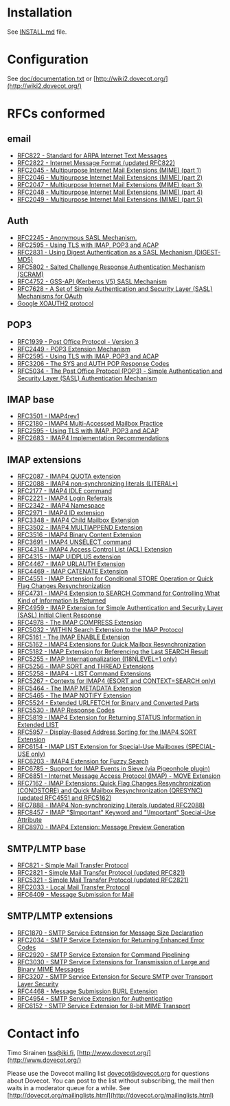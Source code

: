 Installation
============

See [INSTALL.md](INSTALL.md) file.


Configuration
=============

See [doc/documentation.txt](doc/documentation.txt) or [http://wiki2.dovecot.org/](http://wiki2.dovecot.org/)


RFCs conformed
==============


email
-----

- [RFC822 - Standard for ARPA Internet Text Messages](https://tools.ietf.org/html/rfc822)
- [RFC2822 - Internet Message Format (updated RFC822)](https://tools.ietf.org/html/rfc2822)
- [RFC2045 - Multipurpose Internet Mail Extensions (MIME) (part 1)](https://tools.ietf.org/html/rfc2045)
- [RFC2046 - Multipurpose Internet Mail Extensions (MIME) (part 2)](https://tools.ietf.org/html/rfc2046)
- [RFC2047 - Multipurpose Internet Mail Extensions (MIME) (part 3)](https://tools.ietf.org/html/rfc2047)
- [RFC2048 - Multipurpose Internet Mail Extensions (MIME) (part 4)](https://tools.ietf.org/html/rfc2048)
- [RFC2049 - Multipurpose Internet Mail Extensions (MIME) (part 5)](https://tools.ietf.org/html/rfc2049)

Auth
----         

- [RFC2245 - Anonymous SASL Mechanism.](https://tools.ietf.org/html/rfc2245)
- [RFC2595 - Using TLS with IMAP, POP3 and ACAP](https://tools.ietf.org/html/rfc2595)
- [RFC2831 - Using Digest Authentication as a SASL Mechanism (DIGEST-MD5)](https://tools.ietf.org/html/rfc2831)
- [RFC5802 - Salted Challenge Response Authentication Mechanism (SCRAM)](https://tools.ietf.org/html/rfc5802)
- [RFC4752 - GSS-API (Kerberos V5) SASL Mechanism](https://tools.ietf.org/doc/html/rfc4752)
- [RFC7628 - A Set of Simple Authentication and Security Layer (SASL) Mechanisms for OAuth](https://tools.ietf.org/html/rfc7628)
- [Google XOAUTH2 protocol](https://developers.google.com/gmail/xoauth2_protocol)

POP3
----           

- [RFC1939 - Post Office Protocol - Version 3](https://tools.ietf.org/html/rfc1939)
- [RFC2449 - POP3 Extension Mechanism](https://tools.ietf.org/html/rfc2449)
- [RFC2595 - Using TLS with IMAP, POP3 and ACAP](https://tools.ietf.org/html/rfc2595)
- [RFC3206 - The SYS and AUTH POP Response Codes](https://tools.ietf.org/html/rfc3206)
- [RFC5034 - The Post Office Protocol (POP3) - Simple Authentication and Security Layer (SASL) Authentication Mechanism](https://tools.ietf.org/html/rfc5034)

IMAP base
---------

- [RFC3501 - IMAP4rev1](https://tools.ietf.org/html/rfc3501)
- [RFC2180 - IMAP4 Multi-Accessed Mailbox Practice](https://tools.ietf.org/html/rfc2180)
- [RFC2595 - Using TLS with IMAP, POP3 and ACAP](https://tools.ietf.org/html/rfc2595)
- [RFC2683 - IMAP4 Implementation Recommendations](https://tools.ietf.org/html/rfc2683)

IMAP extensions
---------------

- [RFC2087 - IMAP4 QUOTA extension](https://tools.ietf.org/html/rfc2087)
- [RFC2088 - IMAP4 non-synchronizing literals (LITERAL+)](https://tools.ietf.org/html/rfc2088)
- [RFC2177 - IMAP4 IDLE command](https://tools.ietf.org/html/rfc2177)
- [RFC2221 - IMAP4 Login Referrals](https://tools.ietf.org/html/rfc2221)
- [RFC2342 - IMAP4 Namespace](https://tools.ietf.org/html/rfc2342)
- [RFC2971 - IMAP4 ID extension](https://tools.ietf.org/html/rfc2971)
- [RFC3348 - IMAP4 Child Mailbox Extension](https://tools.ietf.org/html/rfc3348)
- [RFC3502 - IMAP4 MULTIAPPEND Extension](https://tools.ietf.org/html/rfc3502)
- [RFC3516 - IMAP4 Binary Content Extension](https://tools.ietf.org/html/rfc3516)
- [RFC3691 - IMAP4 UNSELECT command](https://tools.ietf.org/html/rfc3691)
- [RFC4314 - IMAP4 Access Control List (ACL) Extension](https://tools.ietf.org/html/rfc4314)
- [RFC4315 - IMAP UIDPLUS extension](https://tools.ietf.org/html/rfc4315)
- [RFC4467 - IMAP URLAUTH Extension](https://tools.ietf.org/html/rfc4467)
- [RFC4469 - IMAP CATENATE Extension](https://tools.ietf.org/html/rfc4469)
- [RFC4551 - IMAP Extension for Conditional STORE Operation or Quick Flag Changes Resynchronization](https://tools.ietf.org/html/rfc4551)
- [RFC4731 - IMAP4 Extension to SEARCH Command for Controlling What Kind of Information Is Returned](https://tools.ietf.org/html/rfc4731)
- [RFC4959 - IMAP Extension for Simple Authentication and Security Layer (SASL) Initial Client Response](https://tools.ietf.org/html/rfc4959)
- [RFC4978 - The IMAP COMPRESS Extension](https://tools.ietf.org/html/rfc4978)
- [RFC5032 - WITHIN Search Extension to the IMAP Protocol](https://tools.ietf.org/html/rfc5032)
- [RFC5161 - The IMAP ENABLE Extension](https://tools.ietf.org/html/rfc5161)
- [RFC5162 - IMAP4 Extensions for Quick Mailbox Resynchronization](https://tools.ietf.org/html/rfc5162)
- [RFC5182 - IMAP Extension for Referencing the Last SEARCH Result](https://tools.ietf.org/html/rfc5182)
- [RFC5255 - IMAP Internationalization (I18NLEVEL=1 only)](https://tools.ietf.org/html/rfc5255)
- [RFC5256 - IMAP SORT and THREAD Extensions](https://tools.ietf.org/html/rfc5256)
- [RFC5258 - IMAP4 - LIST Command Extensions](https://tools.ietf.org/html/rfc5258)
- [RFC5267 - Contexts for IMAP4 (ESORT and CONTEXT=SEARCH only)](https://tools.ietf.org/html/rfc5267)
- [RFC5464 - The IMAP METADATA Extension](https://tools.ietf.org/html/rfc5464)
- [RFC5465 - The IMAP NOTIFY Extension](https://tools.ietf.org/html/rfc5465)
- [RFC5524 - Extended URLFETCH for Binary and Converted Parts](https://tools.ietf.org/html/rfc5524)
- [RFC5530 - IMAP Response Codes](https://tools.ietf.org/html/rfc5530)
- [RFC5819 - IMAP4 Extension for Returning STATUS Information in Extended LIST](https://tools.ietf.org/html/rfc5819)
- [RFC5957 - Display-Based Address Sorting for the IMAP4 SORT Extension](https://tools.ietf.org/html/rfc5957)
- [RFC6154 - IMAP LIST Extension for Special-Use Mailboxes (SPECIAL-USE only)](https://tools.ietf.org/html/rfc6154)
- [RFC6203 - IMAP4 Extension for Fuzzy Search](https://tools.ietf.org/html/rfc6203)
- [RFC6785 - Support for IMAP Events in Sieve (via Pigeonhole plugin)](https://tools.ietf.org/html/rfc6785)
- [RFC6851 - Internet Message Access Protocol (IMAP) - MOVE Extension](https://tools.ietf.org/html/rfc6851)
- [RFC7162 - IMAP Extensions: Quick Flag Changes Resynchronization (CONDSTORE) and Quick Mailbox Resynchronization (QRESYNC) (updated RFC4551 and RFC5162)](https://tools.ietf.org/html/rfc7162)
- [RFC7888 - IMAP4 Non-synchronizing Literals (updated RFC2088)](https://tools.ietf.org/html/rfc7888)
- [RFC8457 - IMAP "$Important" Keyword and "\Important" Special-Use Attribute](https://tools.ietf.org/html/rfc8457)
- [RFC8970 - IMAP4 Extension: Message Preview Generation](https://tools.ietf.org/html/rfc8970)

SMTP/LMTP base
--------------

- [RFC821 - Simple Mail Transfer Protocol](https://tools.ietf.org/html/rfc821)
- [RFC2821 - Simple Mail Transfer Protocol (updated RFC821)](https://tools.ietf.org/html/rfc2821)
- [RFC5321 - Simple Mail Transfer Protocol (updated RFC2821)](https://tools.ietf.org/html/rfc5321)
- [RFC2033 - Local Mail Transfer Protocol](https://tools.ietf.org/html/rfc2033)
- [RFC6409 - Message Submission for Mail](https://tools.ietf.org/html/rfc6409)

SMTP/LMTP extensions
--------------------

- [RFC1870 - SMTP Service Extension for Message Size Declaration](https://tools.ietf.org/html/rfc1870)
- [RFC2034 - SMTP Service Extension for Returning Enhanced Error Codes](https://tools.ietf.org/html/rfc2034)
- [RFC2920 - SMTP Service Extension for Command Pipelining](https://tools.ietf.org/html/rfc2920)
- [RFC3030 - SMTP Service Extensions for Transmission of Large and Binary MIME Messages](https://tools.ietf.org/html/rfc3030)
- [RFC3207 - SMTP Service Extension for Secure SMTP over Transport Layer Security](https://tools.ietf.org/html/rfc3207)
- [RFC4468 - Message Submission BURL Extension](https://tools.ietf.org/html/rfc4468)
- [RFC4954 - SMTP Service Extension for Authentication](https://tools.ietf.org/html/rfc4954)
- [RFC6152 - SMTP Service Extension for 8-bit MIME Transport](https://tools.ietf.org/html/rfc6152)

Contact info
============

Timo Sirainen tss@iki.fi, [http://www.dovecot.org/](http://www.dovecot.org/)

Please use the Dovecot mailing list dovecot@dovecot.org for questions about Dovecot. You can post to the list without subscribing, the mail then waits in a moderator queue for a while. See [http://dovecot.org/mailinglists.html](http://dovecot.org/mailinglists.html)
